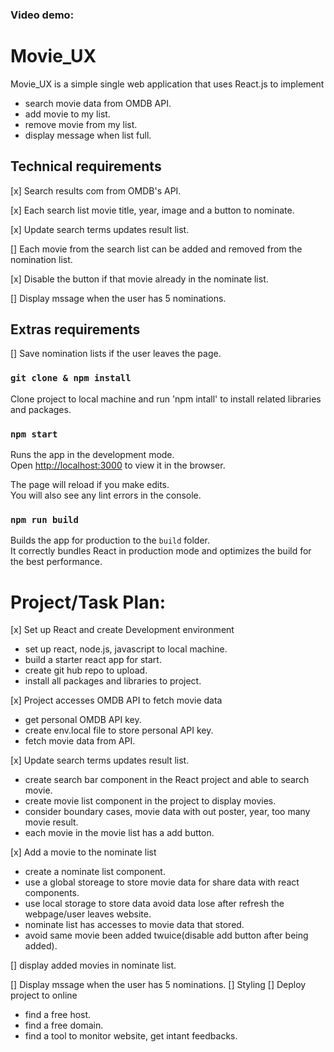 ### Video demo:


# Movie_UX 

Movie_UX is a simple single web application that uses React.js to implement
- search movie data from OMDB API.
- add movie to my list.
- remove movie from my list.
- display message when list full.

## Technical requirements

[x] Search results com from OMDB's API.

[x] Each search list movie title, year, image and a button to nominate.

[x] Update search terms updates result list.

[] Each movie from the search list can be added and removed from the nomination list.

[x] Disable the button if that movie already in the nominate list.

[] Display mssage when the user has 5 nominations.

## Extras requirements

[] Save nomination lists if the user leaves the page.

### `git clone & npm install`

Clone project to local machine and run 'npm intall' to install related libraries and packages.

### `npm start`

Runs the app in the development mode.\
Open [http://localhost:3000](http://localhost:3000) to view it in the browser.

The page will reload if you make edits.\
You will also see any lint errors in the console.

### `npm run build`

Builds the app for production to the `build` folder.\
It correctly bundles React in production mode and optimizes the build for the best performance.



# Project/Task Plan:

[x] Set up React and create Development environment
- set up react, node.js, javascript to local machine.
- build a starter react app for start.
- create git hub repo to upload.
- install all packages and libraries to project.

[x] Project accesses OMDB API to fetch movie data
- get personal OMDB API key.
- create env.local file to store personal API key.
- fetch movie data from API.

[x] Update search terms updates result list.
- create search bar component in the React project and able to search movie.
- create movie list component in the project to display movies.
- consider boundary cases, movie data with out poster, year, too many movie result.
- each movie in the movie list has a add button.

[x] Add a movie to the nominate list
- create a nominate list component.
- use a global storeage to store movie data for share data with react components.
- use local storage to store data avoid data lose after refresh the webpage/user leaves website.
- nominate list has accesses to movie data that stored.
- avoid same movie been added twuice(disable add button after being added).


[] display added movies in nominate list.

[] Display mssage when the user has 5 nominations.
[] Styling 
[] Deploy project to online
- find a free host.
- find a free domain.
- find a tool to monitor website, get intant feedbacks.
